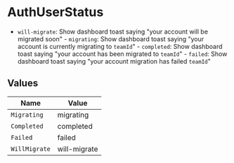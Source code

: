 # AuthUserStatus

- `will-migrate`: Show dashboard toast saying "your account will be migrated soon" - `migrating`: Show dashboard toast saying "your account is currently migrating to `teamId`" - `completed`: Show dashboard toast saying "your account has been migrated to `teamId`" - `failed`: Show dashboard toast saying "your account migration has failed `teamId`"


## Values

| Name          | Value         |
| ------------- | ------------- |
| `Migrating`   | migrating     |
| `Completed`   | completed     |
| `Failed`      | failed        |
| `WillMigrate` | will-migrate  |